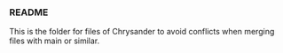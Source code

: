 ### README

This is the folder for files of Chrysander to avoid conflicts when merging files with main or similar.  